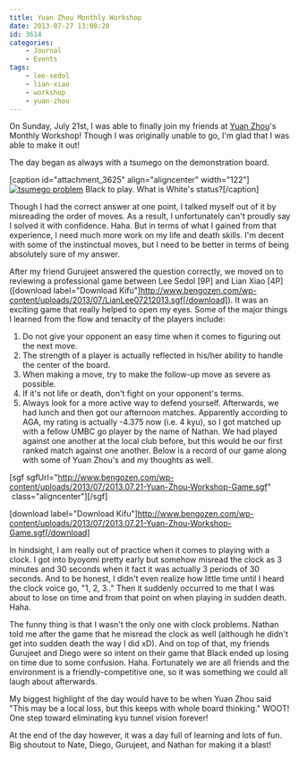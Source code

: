 ```yaml
---
title: Yuan Zhou Monthly Workshop
date: 2013-07-27 13:00:20
id: 3614
categories:
	- Journal
	- Events
tags:
	- lee-sedol
	- lian-xiao
	- workshop
	- yuan-zhou
---
```


On Sunday, July 21st, I was able to finally join my friends at [Yuan Zhou](http://www.zhouyuan.com)'s Monthly Workshop! Though I was originally unable to go, I'm glad that I was able to make it out!

The day began as always with a tsumego on the demonstration board.

[caption id="attachment_3625" align="aligncenter" width="122"][![tsumego problem](http://www.bengozen.com/wp-content/uploads/2013/07/tsumego.png)](http://www.bengozen.com/wp-content/uploads/2013/07/tsumego.png) Black to play. What is White's status?[/caption]

Though I had the correct answer at one point, I talked myself out of it by misreading the order of moves. As a result, I unfortunately can't proudly say I solved it with confidence. Haha. But in terms of what I gained from that experience, I need much more work on my life and death skills. I'm decent with some of the instinctual moves, but I need to be better in terms of being absolutely sure of my answer.

After my friend Gurujeet answered the question correctly, we moved on to reviewing a professional game between Lee Sedol [9P] and Lian Xiao [4P] ([download label="Download Kifu"]http://www.bengozen.com/wp-content/uploads/2013/07/LianLee07212013.sgf[/download]). It was an exciting game that really helped to open my eyes. Some of the major things I learned from the flow and tenacity of the players include:

<!--more-->

1.  <span style="line-height: 13px;">Do not give your opponent an easy time when it comes to figuring out the next move.</span>
2.  The strength of a player is actually reflected in his/her ability to handle the center of the board.
3.  When making a move, try to make the follow-up move as severe as possible.
4.  If it's not life or death, don't fight on your opponent's terms.
5.  Always look for a more active way to defend yourself.
Afterwards, we had lunch and then got our afternoon matches. Apparently according to AGA, my rating is actually -4.375 now (i.e. 4 kyu), so I got matched up with a fellow UMBC go player by the name of Nathan. We had played against one another at the local club before, but this would be our first ranked match against one another. Below is a record of our game along with some of Yuan Zhou's and my thoughts as well.[
](http://www.bengozen.com/wp-content/uploads/2013/07/2013.07.21-Yuan-Zhou-Workshop-Game.sgf)

[sgf sgfUrl="http://www.bengozen.com/wp-content/uploads/2013/07/2013.07.21-Yuan-Zhou-Workshop-Game.sgf"  class="aligncenter"][/sgf]

[download label="Download Kifu"]http://www.bengozen.com/wp-content/uploads/2013/07/2013.07.21-Yuan-Zhou-Workshop-Game.sgf[/download]

In hindsight, I am really out of practice when it comes to playing with a clock. I got into byoyomi pretty early but somehow misread the clock as 3 minutes and 30 seconds when it fact it was actually 3 periods of 30 seconds. And to be honest, I didn't even realize how little time until I heard the clock voice go, "1, 2, 3.." Then it suddenly occurred to me that I was about to lose on time and from that point on when playing in sudden death. Haha.

The funny thing is that I wasn't the only one with clock problems. Nathan told me after the game that he misread the clock as well (although he didn't get into sudden death the way I did xD). And on top of that, my friends Gurujeet and Diego were so intent on their game that Black ended up losing on time due to some confusion. Haha. Fortunately we are all friends and the environment is a friendly-competitive one, so it was something we could all laugh about afterwards.

My biggest highlight of the day would have to be when Yuan Zhou said "This may be a local loss, but this keeps with whole board thinking." WOOT! One step toward eliminating kyu tunnel vision forever!

At the end of the day however, it was a day full of learning and lots of fun. Big shoutout to Nate, Diego, Gurujeet, and Nathan for making it a blast!